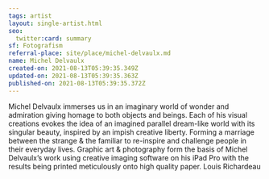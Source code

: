 ```yaml
---
tags: artist
layout: single-artist.html
seo:
  twitter:card: summary
sf: Fotografism
referral-place: site/place/michel-delvaulx.md
name: Michel Delvaulx
created-on: 2021-08-13T05:39:35.349Z
updated-on: 2021-08-13T05:39:35.363Z
published-on: 2021-08-13T05:39:35.372Z
---
```

Michel Delvaulx immerses us in an imaginary world of wonder and admiration giving homage to both objects and beings.
Each of his visual creations evokes the idea of an imagined parallel dream-like world with its singular beauty, inspired by an
impish creative liberty.
Forming a marriage between the strange & the familiar to re-inspire and challenge people in their everyday lives.
Graphic art & photography form the basis of Michel Delvaulx’s work using creative imaging software on his iPad Pro with the
results being printed meticulously onto high quality paper.
Louis Richardeau